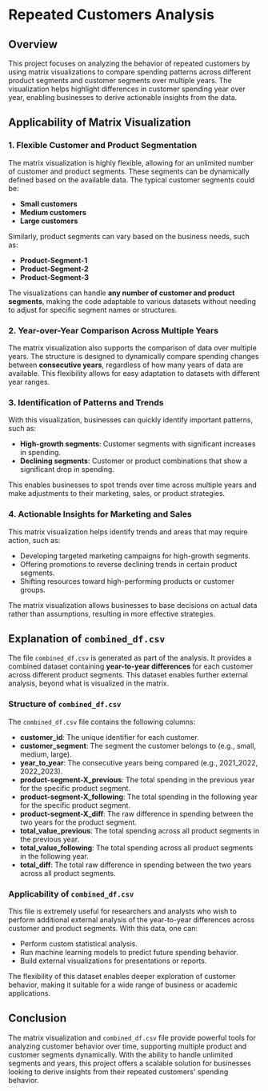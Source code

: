 # Repeated Customers Analysis

## Overview

This project focuses on analyzing the behavior of repeated customers by using matrix visualizations to compare spending patterns across different product segments and customer segments over multiple years. The visualization helps highlight differences in customer spending year over year, enabling businesses to derive actionable insights from the data.

## Applicability of Matrix Visualization

### 1. **Flexible Customer and Product Segmentation**
The matrix visualization is highly flexible, allowing for an unlimited number of customer and product segments. These segments can be dynamically defined based on the available data. The typical customer segments could be:
- **Small customers**
- **Medium customers**
- **Large customers**

Similarly, product segments can vary based on the business needs, such as:
- **Product-Segment-1**
- **Product-Segment-2**
- **Product-Segment-3**
  
The visualizations can handle **any number of customer and product segments**, making the code adaptable to various datasets without needing to adjust for specific segment names or structures.

### 2. **Year-over-Year Comparison Across Multiple Years**
The matrix visualization also supports the comparison of data over multiple years. The structure is designed to dynamically compare spending changes between **consecutive years**, regardless of how many years of data are available. This flexibility allows for easy adaptation to datasets with different year ranges.

### 3. **Identification of Patterns and Trends**
With this visualization, businesses can quickly identify important patterns, such as:
- **High-growth segments**: Customer segments with significant increases in spending.
- **Declining segments**: Customer or product combinations that show a significant drop in spending.
  
This enables businesses to spot trends over time across multiple years and make adjustments to their marketing, sales, or product strategies.

### 4. **Actionable Insights for Marketing and Sales**
This matrix visualization helps identify trends and areas that may require action, such as:
- Developing targeted marketing campaigns for high-growth segments.
- Offering promotions to reverse declining trends in certain product segments.
- Shifting resources toward high-performing products or customer groups.

The matrix visualization allows businesses to base decisions on actual data rather than assumptions, resulting in more effective strategies.

## Explanation of `combined_df.csv`

The file `combined_df.csv` is generated as part of the analysis. It provides a combined dataset containing **year-to-year differences** for each customer across different product segments. This dataset enables further external analysis, beyond what is visualized in the matrix.

### Structure of `combined_df.csv`

The `combined_df.csv` file contains the following columns:
- **customer_id**: The unique identifier for each customer.
- **customer_segment**: The segment the customer belongs to (e.g., small, medium, large).
- **year_to_year**: The consecutive years being compared (e.g., 2021_2022, 2022_2023).
- **product-segment-X_previous**: The total spending in the previous year for the specific product segment.
- **product-segment-X_following**: The total spending in the following year for the specific product segment.
- **product-segment-X_diff**: The raw difference in spending between the two years for the product segment.
- **total_value_previous**: The total spending across all product segments in the previous year.
- **total_value_following**: The total spending across all product segments in the following year.
- **total_diff**: The total raw difference in spending between the two years across all product segments.

### Applicability of `combined_df.csv`

This file is extremely useful for researchers and analysts who wish to perform additional external analysis of the year-to-year differences across customer and product segments. With this data, one can:
- Perform custom statistical analysis.
- Run machine learning models to predict future spending behavior.
- Build external visualizations for presentations or reports.
  
The flexibility of this dataset enables deeper exploration of customer behavior, making it suitable for a wide range of business or academic applications.

## Conclusion

The matrix visualization and `combined_df.csv` file provide powerful tools for analyzing customer behavior over time, supporting multiple product and customer segments dynamically. With the ability to handle unlimited segments and years, this project offers a scalable solution for businesses looking to derive insights from their repeated customers' spending behavior.
